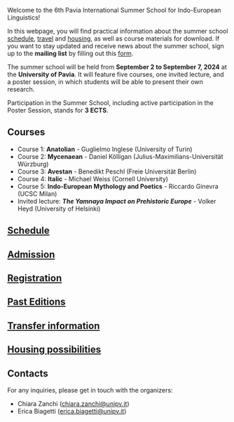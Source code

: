 Welcome to the 6th Pavia International Summer School for Indo-European Linguistics!

In this webpage, you will find practical information about the summer school [schedule](schedule.md), [travel](getting_to_pv.md) and [housing](housing.md), as well as course materials for download.
If you want to stay updated and receive news about the summer school, sign up to the **mailing list** by filling out this [form](https://forms.gle/2NhkVYcjGFwPLg546).

The summer school will be held from **September 2 to September 7, 2024** at the **University of Pavia**. It will feature five courses, one invited lecture, and a poster session, in which students will be able to present their own research.

Participation in the Summer School, including active participation in the Poster Session, stands for **3 ECTS**.

## Courses

- Course 1: **Anatolian** - Guglielmo Inglese (University of Turin)
- Course 2: **Mycenaean** - Daniel Kölligan (Julius-Maximilians-Universität Würzburg)
- Course 3: **Avestan** - Benedikt Peschl (Freie Universität Berlin)
- Course 4: **Italic** - Michael Weiss (Cornell University)
- Course 5: **Indo-European Mythology and Poetics** - Riccardo Ginevra (UCSC Milan)
- Invited lecture: ***The Yamnaya Impact on Prehistoric Europe*** - Volker Heyd (University of Helsinki)

## [Schedule](schedule.md)
## [Admission](admission.md)
## [Registration](registration.md)
## [Past Editions](http://indoeuropean.wikidot.com/)
## [Transfer information](getting_to_pv.md)
## [Housing possibilities](housing.md)

## Contacts
For any inquiries, please get in touch with the organizers:
- Chiara Zanchi (chiara.zanchi@unipv.it)
- Erica Biagetti (erica.biagetti@unipv.it)

